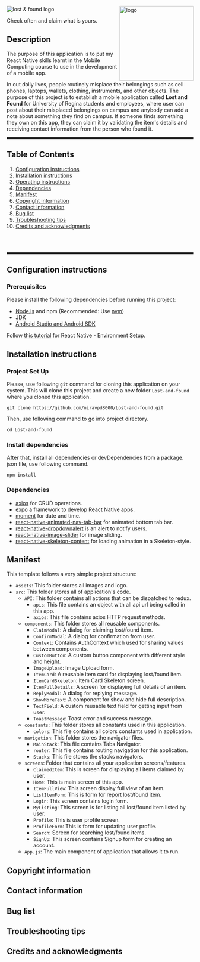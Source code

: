 [//]: # (<h1 align="center">)

[//]: # (	<img src="https://i.ibb.co/MsqQDmk/logo.jpg" alt="lost & found logo" border="0">)

[//]: # (</h1>)

[//]: # (<h1 align="center" style="color:#fb5b5a">Lost & found</h1>)

[//]: # (<hr/>)

[//]: # (<p align="center"><img src="https://i.ibb.co/MsqQDmk/logo.jpg" height="200px"/></p>)

[//]: # (<p align="center"><img src="https://i.ibb.co/WzSkYpb/1j-oj-VNGOMk-X9-W2-J1iwi-GKhjf6-Crhd-Pn-Qi-Ii-Wcq-L2-VE9-Alom-SUqhf-Fr9w.png" alt="lost & found logo"></p>)
<img alt="logo" src="https://i.ibb.co/MsqQDmk/logo.jpg" height="200px" align="right"/>

<p>
<img src="https://i.ibb.co/WzSkYpb/1j-oj-VNGOMk-X9-W2-J1iwi-GKhjf6-Crhd-Pn-Qi-Ii-Wcq-L2-VE9-Alom-SUqhf-Fr9w.png" alt="lost & found logo" border="0">
<br/>
</p>
Check often and claim what is yours.


## Description

The purpose of this application is to put my React Native skills learnt in the Mobile Computing course to use in the development of a mobile app.

In out daily lives, people routinely misplace their belongings such as cell phones, laptops, wallets, clothing, instruments,
and other objects. The purpose of this project is to establish a mobile application called <b>Lost and Found</b> for University of Regina
students and employees, where user can post about their misplaced belongings on campus and anybody can add a note about
something they find on campus. If someone finds something they own on this app, they can claim it by validating the item's 
details and receiving contact information from the person who found it.

<hr style="height: 5px"/>

## Table of Contents

1. [Configuration instructions](#configuration-instructions)
2. [Installation instructions](#installation-instructions)
3. [Operating instructions](#operating-instructions)
4. [Dependencies](#dependencies)
5. [Manifest](#manifest)
6. [Copyright information](#copyright-information)
7. [Contact information](#contact-information)
8. [Bug list](#bug-list)
9. [Troubleshooting tips](#troubleshooting-tips)
10. [Credits and acknowledgments](#credits-and-acknowledgments)
<br/>
<br/>
<hr style="height: 5px"/>


## Configuration instructions


### Prerequisites

Please install the following dependencies before running this project:

- [Node.js](https://nodejs.org) and npm (Recommended: Use [nvm](https://github.com/nvm-sh/nvm))
- [JDK](https://www.oracle.com/java/technologies/javase-jdk11-downloads.html)
- [Android Studio and Android SDK](https://developer.android.com/studio)

Follow [this tutorial](https://www.tutorialspoint.com/react_native/react_native_environment_setup.htm) for React Native - Environment Setup.

## Installation instructions

### Project Set Up

Please, use following `git` command for cloning this application on your system. This will clone this project and 
create a new folder `Lost-and-found` where you cloned this application.

    git clone https://github.com/niravpd8000/Lost-and-found.git

Then, use following command to go into project directory. 

    cd Lost-and-found

### Install dependencies

After that, install all dependencies or devDependencies from a package. json file, use following command.

    npm install


### Dependencies

- [axios](https://github.com/axios/axios) for CRUD operations.
- [expo](https://github.com/expo) a framework to develop React Native apps.
- [moment](https://github.com/moment) for date and time.
- [react-native-animated-nav-tab-bar](https://github.com/torgeadelin/react-native-animated-nav-tab-bar) for animated bottom tab bar.
- [react-native-dropdownalert](https://github.com/testshallpass/react-native-dropdownalert#readme) is an alert to notify users.
- [react-native-image-slider](https://github.com/PaulBGD/react-native-image-slider#readme) for image sliding.
- [react-native-skeleton-content](https://github.com/alexZajac/react-native-skeleton-content#readme) for loading animation in a Skeleton-style.

## Manifest


This template follows a very simple project structure:
- `assets`: This folder stores all images and logo.
- `src`: This folder stores all of application's code.
    - `API`: This folder contains all actions that can be dispatched to redux.
      - `apis`: This file contains an object with all api url being called in this app.
      - `axios`: This file contains axios HTTP request methods.
    - `components`: This folder stores all reusable components.
      - `ClaimModal`: A dialog for claiming lost/found item.
      - `ConfirmModal`: A dialog for confirmation from user.
      - `Context`: Contains AuthContext which used for sharing values between components. 
      - `CustomButton`: A custom button component with different style and height. 
      - `ImageUpload`: Image Upload form.
      - `ItemCard`: A reusable item card for displaying lost/found item.
      - `ItemCardSkeleton`: Item Card Skeleton screen.
      - `ItemFullDetails`: A screen for displaying full details of an item.
      - `ReplyModal`: A dialog for replying message.
      - `ShowMoreText`: A component for show and hide full description.
      - `TextField`: A custom reusable text field for getting input from user.
      - `ToastMessage`: Toast error and success message.
    - `constants`: This folder stores all constants used in this application.
      - `colors`: This file contains all colors constants used in application.
    - `navigation`: This folder stores the navigator files.
      - `MainStack`: This file contains Tabs Navigator.
      - `router`: This file contains routing navigation for this application. 
      - `Stacks`: This file stores the stacks navigators.
    - `screens`: Folder that contains all your application screens/features.
        - `ClaimedItem`: This is screen for displaying all items claimed by user.   
        - `Home`: This is main screen of this app.
        - `ItemFullView`: This screen display full view of an item.
        - `ListItemForm`: This is form for report lost/found item.
        - `Login`: This screen contains login form.
        - `MyListing`: This screen is for listing all lost/found item listed by user.
        - `Profile`: This is user profile screen.
        - `ProfileForm`: This is form for updating user profile.
        - `Search`: Screen for searching lost/found items.
        - `SignUp`: This screen contains Signup form for creating an account.
    - `App.js`: The main component of application that allows it to run.

## Copyright information

## Contact information

## Bug list

## Troubleshooting tips

## Credits and acknowledgments
